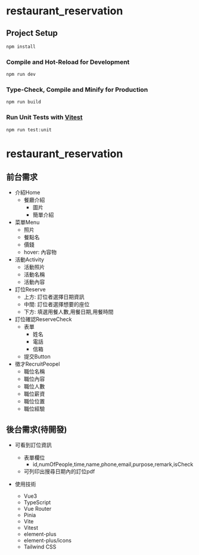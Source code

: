 # restaurant_reservation

## Project Setup

```sh
npm install
```

### Compile and Hot-Reload for Development

```sh
npm run dev
```

### Type-Check, Compile and Minify for Production

```sh
npm run build
```

### Run Unit Tests with [Vitest](https://vitest.dev/)

```sh
npm run test:unit
```
# restaurant_reservation
## 前台需求
- 介紹Home
    - 餐廳介紹
        - 圖片
        - 簡單介紹
- 菜單Menu
    - 照片
    - 餐點名
    - 價錢
    - hover: 內容物
- 活動Activity
    - 活動照片
    - 活動名稱
    - 活動內容
- 訂位Reserve
    - 上方: 訂位者選擇日期資訊
    - 中間: 訂位者選擇想要的座位
    - 下方: 填選用餐人數,用餐日期,用餐時間
- 訂位確認ReserveCheck
    - 表單
        - 姓名
        - 電話
        - 信箱
    - 提交Button
- 徵才RecruitPeopel
    - 職位名稱
    - 職位內容
    - 職位人數
    - 職位薪資
    - 職位位置
    - 職位經驗
    
## 後台需求(待開發)
- 可看到訂位資訊
    - 表單欄位
        - id,numOfPeople,time,name,phone,email,purpose,remark,isCheck
    - 可列印出搜尋日期內的訂位pdf

- 使用技術
    - Vue3
    - TypeScript
    - Vue Router
    - Pinia
    - Vite
    - Vitest
    - element-plus
    - element-plus/icons
    - Tailwind CSS
